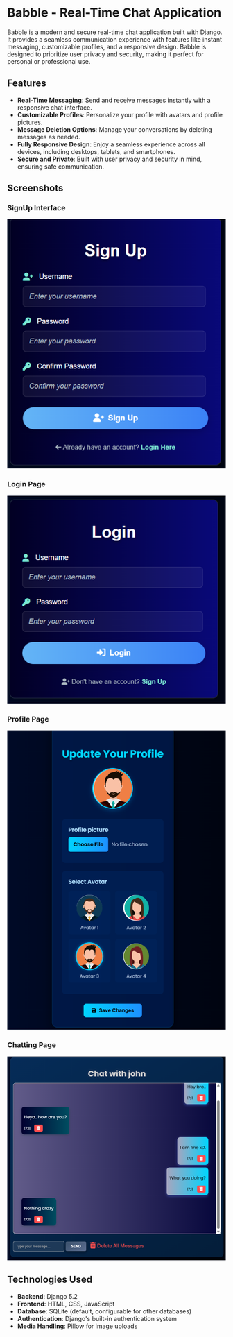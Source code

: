 # Babble - Real-Time Chat Application

Babble is a modern and secure real-time chat application built with Django. It provides a seamless communication experience with features like instant messaging, customizable profiles, and a responsive design. Babble is designed to prioritize user privacy and security, making it perfect for personal or professional use.

## Features

- **Real-Time Messaging**: Send and receive messages instantly with a responsive chat interface.
- **Customizable Profiles**: Personalize your profile with avatars and profile pictures.
- **Message Deletion Options**: Manage your conversations by deleting messages as needed.
- **Fully Responsive Design**: Enjoy a seamless experience across all devices, including desktops, tablets, and smartphones.
- **Secure and Private**: Built with user privacy and security in mind, ensuring safe communication.

## Screenshots

### SignUp Interface
![Signup Page](https://github.com/Pritangshu-2004/Babble-ChatAppInDjango/blob/e9d696d70d623ede04a43e6203ff60fc9560942c/Signup.png)

### Login Page
![Login Page](https://github.com/Pritangshu-2004/Babble-ChatAppInDjango/blob/e9d696d70d623ede04a43e6203ff60fc9560942c/login_screenshot.png)

### Profile Page
![Profile Page](https://github.com/Pritangshu-2004/Babble-ChatAppInDjango/blob/e9d696d70d623ede04a43e6203ff60fc9560942c/profile_screenshot.png)

### Chatting Page
![Chatting Page](https://github.com/Pritangshu-2004/Babble-ChatAppInDjango/blob/e9d696d70d623ede04a43e6203ff60fc9560942c/chat_screenshot1.png)

## Technologies Used

- **Backend**: Django 5.2
- **Frontend**: HTML, CSS, JavaScript
- **Database**: SQLite (default, configurable for other databases)
- **Authentication**: Django's built-in authentication system
- **Media Handling**: Pillow for image uploads

